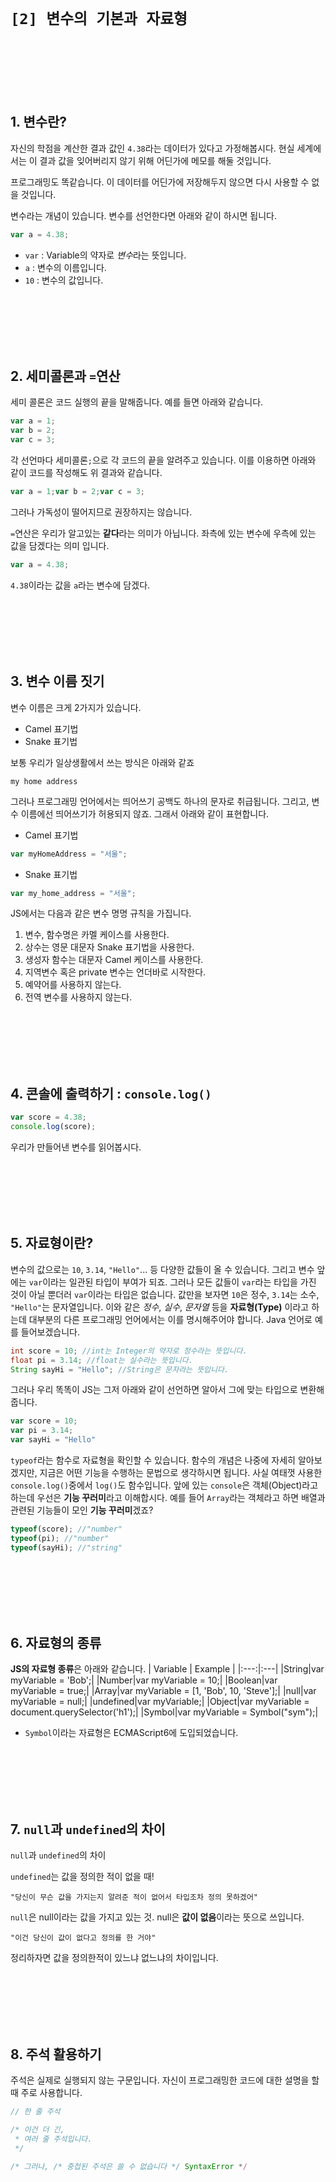 # `[2] 변수의 기본과 자료형`

<br><br><br><br><br>


## 1. 변수란?
자신의 학점을 계산한 결과 값인 `4.38`라는 데이터가 있다고 가정해봅시다. 현실 세계에서는 이 결과 값을 잊어버리지 않기 위해 어딘가에 메모를 해둘 것입니다.

프로그래밍도 똑같습니다. 이 데이터를 어딘가에 저장해두지 않으면 다시 사용할 수 없을 것입니다.

변수라는 개념이 있습니다. 변수를 선언한다면 아래와 같이 하시면 됩니다.
```js
var a = 4.38;
```
 - `var` : Variable의 약자로 *변수*라는 뜻입니다.
 - `a` : 변수의 이름입니다.
 - `10` : 변수의 값입니다.
 
<br><br><br><br><br>


## 2. 세미콜론과 `=`연산
세미 콜론은 코드 실행의 끝을 말해줍니다. 예를 들면 아래와 같습니다.
```js
var a = 1;
var b = 2;
var c = 3;
```
각 선언마다 세미콜론`;`으로 각 코드의 끝을 알려주고 있습니다. 이를 이용하면 아래와 같이 코드를 작성해도 위 결과와 같습니다.
```js
var a = 1;var b = 2;var c = 3;
```
그러나 가독성이 떨어지므로 권장하지는 않습니다.

`=`연산은 우리가 알고있는 **같다**라는 의미가 아닙니다. 좌측에 있는 변수에 우측에 있는 값을 담겠다는 의미 입니다.
```js
var a = 4.38;
```
`4.38`이라는 값을 `a`라는 변수에 담겠다.

<br><br><br><br><br>


## 3. 변수 이름 짓기
변수 이름은 크게 2가지가 있습니다.
 - Camel 표기법
 - Snake 표기법

보통 우리가 일상생활에서 쓰는 방식은 아래와 같죠
```
my home address
```
그러나 프로그래밍 언어에서는 띄어쓰기 공백도 하나의 문자로 취급됩니다. 그리고, 변수 이름에선 띄어쓰기가 허용되지 않죠. 그래서 아래와 같이 표현합니다.

 - Camel 표기법
```js
var myHomeAddress = "서울";
```

 - Snake 표기법
```js
var my_home_address = "서울";
```
JS에서는 다음과 같은 변수 명명 규칙을 가집니다.
1. 변수, 함수명은 카멜 케이스를 사용한다.
2. 상수는 영문 대문자 Snake 표기법을 사용한다.
3. 생성자 함수는 대문자 Camel 케이스를 사용한다.
4. 지역변수 혹은 private 변수는 언더바로 시작한다.
5. 예약어를 사용하지 않는다.
6. 전역 변수를 사용하지 않는다.

<br><br><br><br><br>


## 4. 콘솔에 출력하기 : `console.log()`
```js
var score = 4.38;
console.log(score);
```
우리가 만들어낸 변수를 읽어봅시다.

<br><br><br><br><br>

## 5. 자료형이란?
변수의 값으로는 `10`, `3.14`, `"Hello"`... 등 다양한 값들이 올 수 있습니다. 그리고 변수 앞에는 `var`이라는 일관된 타입이 부여가 되죠. 그러나 모든 값들이 `var`라는 타입을 가진 것이 아닐 뿐더러 `var`이라는 타입은 없습니다. 값만을 보자면 `10`은 정수, `3.14`는 소수, `"Hello"`는 문자열입니다. 이와 같은 *정수*, *실수*, *문자열* 등을 **자료형(Type)** 이라고 하는데 대부분의 다른 프로그래밍 언어에서는 이를 명시해주어야 합니다. Java 언어로 예를 들어보겠습니다.
```java
int score = 10; //int는 Integer의 약자로 정수라는 뜻입니다.
float pi = 3.14; //float는 실수라는 뜻입니다.
String sayHi = "Hello"; //String은 문자라는 뜻입니다.
```
그러나 우리 똑똑이 JS는 그저 아래와 같이 선언하면 알아서 그에 맞는 타입으로 변환해줍니다.
```js
var score = 10;
var pi = 3.14;
var sayHi = "Hello"
```
`typeof`라는 함수로 자료형을 확인할 수 있습니다. 함수의 개념은 나중에 자세히 알아보겠지만, 지금은 어떤 기능을 수행하는 문법으로 생각하시면 됩니다. 사실 여태껏 사용한 `console.log()`중에서 `log()`도 함수입니다. 앞에 있는 `console`은 객체(Object)라고 하는데 우선은 **기능 꾸러미**라고 이해합시다. 예를 들어 `Array`라는 객체라고 하면 배열과 관련된 기능들이 모인 **기능 꾸러미**겠죠?
```js
typeof(score); //"number"
typeof(pi); //"number"
typeof(sayHi); //"string"
```

<br><br><br><br><br>


## 6. 자료형의 종류
**JS의 자료형 종류**은 아래와 같습니다.
| Variable | Example |
|:---:|:---|
|String|var myVariable = 'Bob';|
|Number|var myVariable = 10;|
|Boolean|var myVariable = true;|
|Array|var myVariable = [1, 'Bob', 10, 'Steve'];|
|null|var myVariable = null;|
|undefined|var myVariable;|
|Object|var myVariable = document.querySelector('h1');|
|Symbol|var myVariable = Symbol("sym");|

 - `Symbol`이라는 자료형은 ECMAScript6에 도입되었습니다.


<br><br><br><br><br>


## 7. `null`과 `undefined`의 차이
`null`과 `undefined`의 차이
    
`undefined`는 값을 정의한 적이 없을 때!
        
    "당신이 무슨 값을 가지는지 알려준 적이 없어서 타입조차 정의 못하겠어"

`null`은 null이라는 값을 가지고 있는 것. null은 **값이 없음**이라는 뜻으로 쓰입니다.
    
    "이건 당신이 값이 없다고 정의를 한 거야"

정리하자면 값을 정의한적이 있느냐 없느냐의 차이입니다.

<br><br><br><br><br>


## 8. 주석 활용하기
주석은 실제로 실행되지 않는 구문입니다. 자신이 프로그래밍한 코드에 대한 설명을 할 때 주로 사용합니다.
```js
// 한 줄 주석

/* 이건 더 긴,
 * 여러 줄 주석입니다.
 */

/* 그러나, /* 중첩된 주석은 쓸 수 없습니다 */ SyntaxError */
```

<br><br><br><br><br>